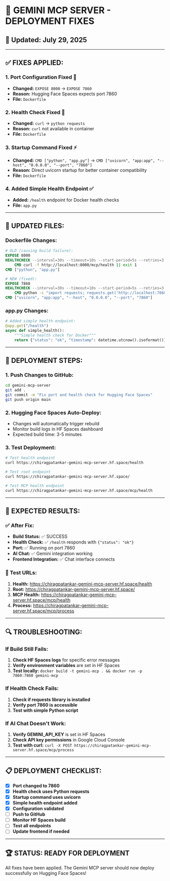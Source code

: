 # 🔧 GEMINI MCP SERVER - DEPLOYMENT FIXES

## 📅 **Updated:** July 29, 2025

---

## ✅ **FIXES APPLIED:**

### **1. Port Configuration Fixed** 🚀
- **Changed:** `EXPOSE 8000` → `EXPOSE 7860`
- **Reason:** Hugging Face Spaces expects port 7860
- **File:** `Dockerfile`

### **2. Health Check Fixed** 🏥
- **Changed:** `curl` → `python requests`
- **Reason:** `curl` not available in container
- **File:** `Dockerfile`

### **3. Startup Command Fixed** ⚡
- **Changed:** `CMD ["python", "app.py"]` → `CMD ["uvicorn", "app:app", "--host", "0.0.0.0", "--port", "7860"]`
- **Reason:** Direct uvicorn startup for better container compatibility
- **File:** `Dockerfile`

### **4. Added Simple Health Endpoint** ✅
- **Added:** `/health` endpoint for Docker health checks
- **File:** `app.py`

---

## 🔧 **UPDATED FILES:**

### **Dockerfile Changes:**
```dockerfile
# OLD (causing build failure):
EXPOSE 8000
HEALTHCHECK --interval=30s --timeout=10s --start-period=5s --retries=3 \
    CMD curl -f http://localhost:8000/mcp/health || exit 1
CMD ["python", "app.py"]

# NEW (fixed):
EXPOSE 7860
HEALTHCHECK --interval=30s --timeout=10s --start-period=5s --retries=3 \
    CMD python -c "import requests; requests.get('http://localhost:7860/health')" || exit 1
CMD ["uvicorn", "app:app", "--host", "0.0.0.0", "--port", "7860"]
```

### **app.py Changes:**
```python
# Added simple health endpoint:
@app.get("/health")
async def simple_health():
    """Simple health check for Docker"""
    return {"status": "ok", "timestamp": datetime.utcnow().isoformat()}
```

---

## 🚀 **DEPLOYMENT STEPS:**

### **1. Push Changes to GitHub:**
```bash
cd gemini-mcp-server
git add .
git commit -m "Fix port and health check for Hugging Face Spaces"
git push origin main
```

### **2. Hugging Face Spaces Auto-Deploy:**
- Changes will automatically trigger rebuild
- Monitor build logs in HF Spaces dashboard
- Expected build time: 3-5 minutes

### **3. Test Deployment:**
```bash
# Test health endpoint
curl https://chiragpatankar-gemini-mcp-server.hf.space/health

# Test root endpoint  
curl https://chiragpatankar-gemini-mcp-server.hf.space/

# Test MCP health endpoint
curl https://chiragpatankar-gemini-mcp-server.hf.space/mcp/health
```

---

## 🎯 **EXPECTED RESULTS:**

### **✅ After Fix:**
- **Build Status:** ✅ SUCCESS
- **Health Check:** ✅ `/health` responds with `{"status": "ok"}`
- **Port:** ✅ Running on port 7860
- **AI Chat:** ✅ Gemini integration working
- **Frontend Integration:** ✅ Chat interface connects

### **🧪 Test URLs:**
1. **Health:** https://chiragpatankar-gemini-mcp-server.hf.space/health
2. **Root:** https://chiragpatankar-gemini-mcp-server.hf.space/
3. **MCP Health:** https://chiragpatankar-gemini-mcp-server.hf.space/mcp/health
4. **Process:** https://chiragpatankar-gemini-mcp-server.hf.space/mcp/process

---

## 🔍 **TROUBLESHOOTING:**

### **If Build Still Fails:**
1. **Check HF Spaces logs** for specific error messages
2. **Verify environment variables** are set in HF Spaces
3. **Test locally:** `docker build -t gemini-mcp . && docker run -p 7860:7860 gemini-mcp`

### **If Health Check Fails:**
1. **Check if requests library is installed**
2. **Verify port 7860 is accessible**
3. **Test with simple Python script**

### **If AI Chat Doesn't Work:**
1. **Verify GEMINI_API_KEY** is set in HF Spaces
2. **Check API key permissions** in Google Cloud Console
3. **Test with curl:** `curl -X POST https://chiragpatankar-gemini-mcp-server.hf.space/mcp/process`

---

## 📋 **DEPLOYMENT CHECKLIST:**

- [x] **Port changed to 7860**
- [x] **Health check uses Python requests**
- [x] **Startup command uses uvicorn**
- [x] **Simple health endpoint added**
- [x] **Configuration validated**
- [ ] **Push to GitHub**
- [ ] **Monitor HF Spaces build**
- [ ] **Test all endpoints**
- [ ] **Update frontend if needed**

---

## 🏆 **STATUS:** READY FOR DEPLOYMENT

All fixes have been applied. The Gemini MCP server should now deploy successfully on Hugging Face Spaces! 